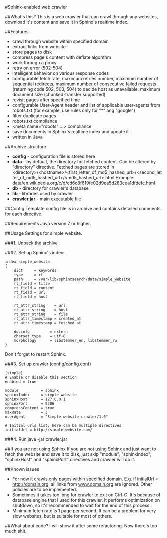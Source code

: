 #Sphinx-enabled web crawler

##What's this?
This is a web crawler that can crawl through any websites, download it's content and save it in Sphinx's realtime index.

##Features
* crawl through website within specified domain
* extract links from website
* store pages to disk
* compress page's content with deflate algorithm
* work through a proxy
* retry on error (502-504)
* intelligent behavior on various response codes
* configurable fetch rate, maximum retries number, maximum number of sequential redirects, maximum number of consecutive failed requests (returning code 502, 503, 504) to decide host as unavailable, maximum document size (chunked-transfer supported)
* revisit pages after specified time
* configurable User-Agent header and list of applicable user-agents from robots.txt (for example, use rules only for "*" ang "google")
* filter duplicate pages
* robots.txt compliance
* &lt;meta name="robots" ...&gt; compliance
* save documents in Sphinx's realtime index and update it
* written in Java

##Archive structure
* **config** - configuration file is stored here
* **data** - by default, the directory for fetched content. Can be altered by "directory" directive. 
Fetched pages are stored in &lt;directory&gt;/&lt;hostname&gt;/&lt;first_letter_of_md5_hashed_url&gt;/&lt;second_letter_of_md5_hashed_url&gt;/&lt;md5_hashed_url&gt;.html
Example: data/en.wikipedia.org/c/d/cd6c8f619fe02d9ea5d283cea1dfdefc.html
* **db** - directory for crawler's database
* **lib** - libraries used by crawler
* **crawler.jar** - main executable file

##Config
Template config file is in archive and contains detailed comments for each directive.

##Requirements
Java version 7 or higher.

##Usage
Settings for simple website.

###1. Unpack the archive

###2. Set up Sphinx's index:

    index simple_website
    {	
    	dict     = keywords
    	type     = rt
    	path     = /var/lib/sphinxsearch/data/simple_website
    	rt_field = title
    	rt_field = content
    	rt_field = url
    	rt_field = host
    	
    	rt_attr_string    = url
    	rt_attr_string    = host
    	rt_attr_string    = file
    	rt_attr_timestamp = created_at
    	rt_attr_timestamp = fetched_at
    	
    	docinfo			= extern
    	charset_type	= utf-8
    	morphology      = libstemmer_en, libstemmer_ru
    }

Don't forget to restart Sphinx.
	
###3. Set up crawler (config/config.conf)

    [simple]
    # Enable or disable this section
    enabled = true
    
	module          = sphinx
    sphinxIndex     = simple_website
	sphinxHost      = 127.0.0.1
	sphinxPort      = 9306
    compressContent = true
    maxRate         = 3
    userAgent       = "Simple website crawler/1.0"
	
    # Initial urls list, here can be multiple directives
    initialUrl = http://simple-website.com/
	
###4. Run
    java -jar crawler.jar

##If you are not using Sphinx
If you are not using Sphinx and just want to fetch the website and save it to disk, just skip "module", "sphinxIndex", "sphinxHost" and "sphinxPort" directives
and crawler will do it. 
	
##Known issues
* For now it crawls only pages within specified domain. E.g. if initialUrl = http://domain.org, all links from www.domain.org are ignored.
Other policies are to be implemented.
* Sometimes it takes too long for crawler to exit on Ctrl-C.
It's because of database engine that i used for this crawler. It performs optimization on shutdown, so it's recommended to wait for the end of this process.
* Minimum fetch rate is 1 page per second. It can be a problem for very slow websites, but is suitable for most of others.

##What about code?
I will show it after some refactoring. Now there's too much shit.
